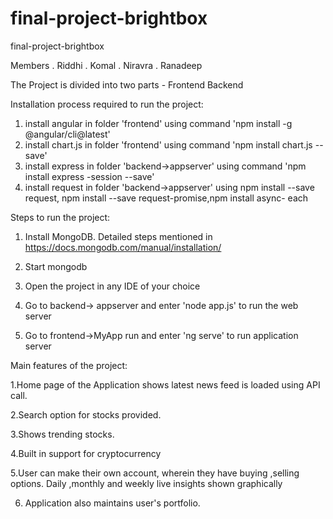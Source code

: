 # final-project-brightbox
final-project-brightbox

Members
. Riddhi
. Komal
. Niravra
. Ranadeep

The Project is divided into two parts - 
  Frontend
  Backend

Installation process required to run the project:

1. install angular in folder 'frontend' using command 'npm install -g @angular/cli@latest'
2. install chart.js in folder 'frontend' using command 'npm install chart.js --save'
3. install express in folder 'backend->appserver' using command 'npm install express -session --save'
4. install request in folder 'backend->appserver' using npm install --save request, npm install --save request-promise,npm install async-  each 


Steps to run the project:

1. Install MongoDB. Detailed steps mentioned in https://docs.mongodb.com/manual/installation/

2. Start mongodb

3. Open the project in any IDE of your choice 

4. Go to backend-> appserver and enter 'node app.js' to run the web server

5. Go to frontend->MyApp run and enter 'ng serve' to run application server
  

Main features of the project:

1.Home page of the Application shows latest news feed is loaded using API call.

2.Search option for stocks provided.

3.Shows trending stocks.

4.Built in support for cryptocurrency

5.User can make their own account, wherein they have buying ,selling options. Daily ,monthly and weekly live insights shown graphically 

6. Application also maintains user's portfolio. 

